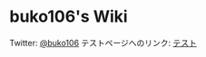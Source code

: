<!-- TITLE: Home -->
<!-- SUBTITLE: ようこそ -->

# buko106's Wiki
Twitter: [@buko106](https://twitter.com/buko106)
テストページへのリンク: [テスト](testing)